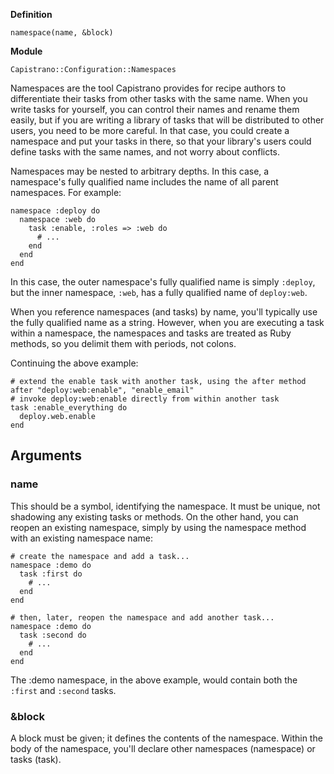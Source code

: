 **Definition**

    namespace(name, &block) 

**Module**

    Capistrano::Configuration::Namespaces

Namespaces are the tool Capistrano provides for recipe authors to differentiate their tasks from other tasks with the same name. When you write tasks for yourself, you can control their names and rename them easily, but if you are writing a library of tasks that will be distributed to other users, you need to be more careful. In that case, you could create a namespace and put your tasks in there, so that your library's users could define tasks with the same names, and not worry about conflicts.

Namespaces may be nested to arbitrary depths. In this case, a namespace's fully qualified name includes the name of all parent namespaces. For example:

    namespace :deploy do
      namespace :web do
        task :enable, :roles => :web do
          # ...
        end
      end
    end

In this case, the outer namespace's fully qualified name is simply `:deploy`, but the inner namespace, `:web`, has a fully qualified name of `deploy:web`.

When you reference namespaces (and tasks) by name, you'll typically use the fully qualified name as a string. However, when you are executing a task within a namespace, the namespaces and tasks are treated as Ruby methods, so you delimit them with periods, not colons.

Continuing the above example:

    # extend the enable task with another task, using the after method
    after "deploy:web:enable", "enable_email"
    # invoke deploy:web:enable directly from within another task
    task :enable_everything do
      deploy.web.enable
    end

## Arguments

### name

This should be a symbol, identifying the namespace. It must be unique, not shadowing any existing tasks or methods. On the other hand, you can reopen an existing namespace, simply by using the namespace method with an existing namespace name: 

    # create the namespace and add a task...
    namespace :demo do
      task :first do
        # ...
      end
    end
    
    # then, later, reopen the namespace and add another task...
    namespace :demo do
      task :second do
        # ...
      end
    end

The :demo namespace, in the above example, would contain both the `:first` and `:second` tasks.

### &block

A block must be given; it defines the contents of the namespace. Within the body of the namespace, you'll declare other namespaces (namespace) or tasks (task).